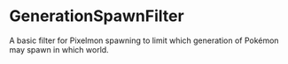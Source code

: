 # GenerationSpawnFilter
A basic filter for Pixelmon spawning to limit which generation of Pokémon may spawn in which world.
